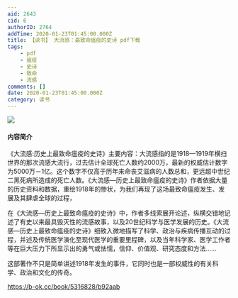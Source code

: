 ```yaml
---
aid: 2643
cid: 6
authorID: 2764
addTime: 2020-01-23T01:45:00.000Z
title: 【读书】 大流感：最致命瘟疫的史诗 pdf下载
tags:
    - pdf
    - 瘟疫
    - 史诗
    - 致命
    - 流感
comments: []
date: 2020-01-23T01:45:00.000Z
category: 读书
---
```


![](http://93.174.95.29/covers/2450000/63bdf90b1f903e364dc27f6cf7513a1b-g.jpg)

#### [](#%E5%86%85%E5%AE%B9%E7%AE%80%E4%BB%8B)内容简介

《大流感:历史上最致命瘟疫的史诗》主要内容：大流感指的是1918—1919年横扫世界的那次流感大流行，过去估计全球死亡人数约2000万，最新的权威估计数字为5000万－1亿。这个数字不仅高于历年来命丧艾滋病的人数总和，更远超中世纪二黑死病所造成的死亡人数。《大流感—历史上最致命瘟疫的史诗》作者依据大量的历史资料和数据，重绘1918年的惨状，为我们再现了这场最致命瘟疫发生、发展及其肆虐全球的过程，

在《大流感—历史上最致命瘟疫的史诗》中，作者多线索展开论述，纵横交错地记述了有史以来最具毁灭性的流感故事，以及20世纪科学与医学发展的历史。《大流感—历史上最致命瘟疫的史诗》细致入微地描写了科学、政治与疾病传播互动的过程，并述及传统医学演化至现代医学的重要里程碑，以及当年科学家、医学工作者等在巨大压力下所显示出的勇气或怯懦，信仰、价值观、研究态度和方法……

这部著作不只是简单讲述1918年发生的事件，它同时也是一部权威性的有关科学、政治和文化的传奇。

https://b-ok.cc/book/5316828/b92aab
